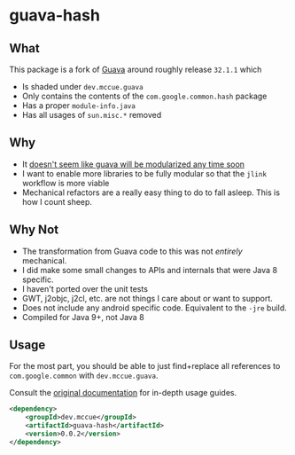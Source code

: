 # guava-hash

## What

This package is a fork of [Guava](https://github.com/google/guava) around roughly release `32.1.1` which
* Is shaded under `dev.mccue.guava`
* Only contains the contents of the `com.google.common.hash` package
* Has a proper `module-info.java`
* Has all usages of `sun.misc.*` removed

## Why

* It [doesn't seem like guava will be modularized any time soon](https://github.com/google/guava/issues/2970#issuecomment-1572148291)
* I want to enable more libraries to be fully modular so that the `jlink`
workflow is more viable
* Mechanical refactors are a really easy thing to do to fall asleep. This is how I count sheep.

## Why Not

* The transformation from Guava code to this was not _entirely_ mechanical.
* I did make some small changes to APIs and internals that were Java 8 specific.
* I haven't ported over the unit tests
* GWT, j2objc, j2cl, etc. are not things I care about or want to support.
* Does not include any android specific code. Equivalent to the `-jre` build.
* Compiled for Java 9+, not Java 8

## Usage

For the most part, you should be able to just find+replace all
references to `com.google.common` with `dev.mccue.guava`.

Consult the [original documentation](https://github.com/google/guava) for
in-depth usage guides.

```xml
<dependency>
    <groupId>dev.mccue</groupId>
    <artifactId>guava-hash</artifactId>
    <version>0.0.2</version>
</dependency>
```